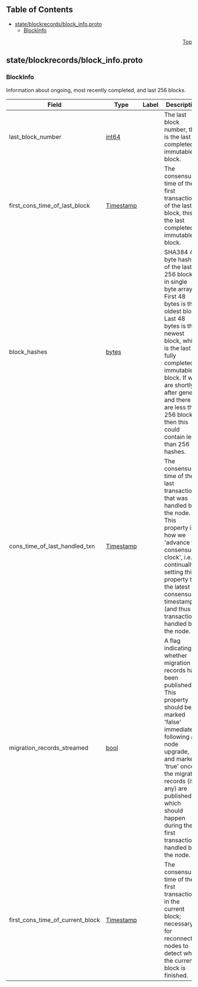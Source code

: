 ## Table of Contents

- [state/blockrecords/block_info.proto](#state_blockrecords_block_info-proto)
    - [BlockInfo](#proto-BlockInfo)
  



<a name="state_blockrecords_block_info-proto"></a>
<p align="right"><a href="#top">Top</a></p>

## state/blockrecords/block_info.proto



<a name="proto-BlockInfo"></a>

### BlockInfo
Information about ongoing, most recently completed, and last 256 blocks.


| Field | Type | Label | Description |
| ----- | ---- | ----- | ----------- |
| last_block_number | [int64](#int64) |  | The last block number, this is the last completed immutable block. |
| first_cons_time_of_last_block | [Timestamp](#proto-Timestamp) |  | The consensus time of the first transaction of the last block, this is the last completed immutable block. |
| block_hashes | [bytes](#bytes) |  | SHA384 48 byte hashes of the last 256 blocks in single byte array. First 48 bytes is the oldest block. Last 48 bytes is the newest block, which is the last fully completed immutable block. If we are shortly after genesis and there are less than 256 blocks then this could contain less than 256 hashes. |
| cons_time_of_last_handled_txn | [Timestamp](#proto-Timestamp) |  | The consensus time of the last transaction that was handled by the node. This property is how we 'advance the consensus clock', i.e. continually setting this property to the latest consensus timestamp (and thus transaction) handled by the node. |
| migration_records_streamed | [bool](#bool) |  | A flag indicating whether migration records have been published. This property should be marked 'false' immediately following a node upgrade, and marked 'true' once the migration records (if any) are published, which should happen during the first transaction handled by the node. |
| first_cons_time_of_current_block | [Timestamp](#proto-Timestamp) |  | The consensus time of the first transaction in the current block; necessary for reconnecting nodes to detect when the current block is finished. |





 <!-- end messages -->

 <!-- end enums -->

 <!-- end HasExtensions -->

 <!-- end services -->


